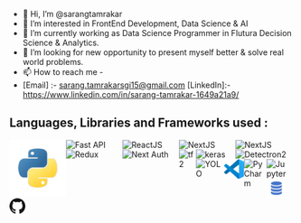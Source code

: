- 👋 Hi, I’m @sarangtamrakar
- 👀 I’m interested in FrontEnd Development,  Data Science & AI
- 🌱 I’m currently working as Data Science Programmer in Flutura Decision Science & Analytics.
- 💞️ I’m looking for new opportunity to present myself better & solve real world problems.
- 📫 How to reach me -
- [Email] :- sarang.tamrakarsgi15@gmail.com [LinkedIn]:- https://www.linkedin.com/in/sarang-tamrakar-1649a21a9/

## Languages, Libraries and Frameworks used :
<img align="left" alt="Python3" width="100px" src="https://raw.githubusercontent.com/github/explore/80688e429a7d4ef2fca1e82350fe8e3517d3494d/topics/python/python.png" />
<img align="left" alt="Fast API" width="100px" src="https://i.imgur.com/p0Nufjn.jpg" />
<img align="left" alt="ReactJS" width="100px" src="https://www.mobinius.com/wp-content/uploads/2020/02/reactjs-2.png" />
<img align="left" alt="NextJS" width="100px" src="https://images.ctfassets.net/23aumh6u8s0i/c04wENP3FnbevwdWzrePs/1e2739fa6d0aa5192cf89599e009da4e/nextjs" />
<img align="left" alt="NextJS" width="100px" src="https://d3njjcbhbojbot.cloudfront.net/api/utilities/v1/imageproxy/https://coursera-course-photos.s3.amazonaws.com/83/e258e0532611e5a5072321239ff4d4/jhep-coursera-course4.png?auto=format%2Ccompress&dpr=1" />

<img align="left" alt="Redux" width="100px" src="https://d4jyn86spyrm8.cloudfront.net/redux.png" />

<img align="left" alt="Next Auth" width="100px" src="https://res.cloudinary.com/practicaldev/image/fetch/s--TpDTGYw5--/c_imagga_scale,f_auto,fl_progressive,h_900,q_auto,w_1600/https://dev-to-uploads.s3.amazonaws.com/uploads/articles/yuxiptjqj8pa4bvyffym.png" />




<img align="left" alt="tf2" width="30px" src="https://avatars.githubusercontent.com/u/15658638?s=200&v=4"/>
<img align="left" alt="keras" width="70px" src="https://camo.githubusercontent.com/906e661107a3bc03104ca5d88336d1f4b0e80fdcac65efaf7904041d371c747f/68747470733a2f2f73332e616d617a6f6e6177732e636f6d2f6b657261732e696f2f696d672f6b657261732d6c6f676f2d323031382d6c617267652d313230302e706e67"/>
<img align="left" alt="Detectron2" width="100px" src="https://encrypted-tbn0.gstatic.com/images?q=tbn:ANd9GcRM2RwKXC2YkEVLDshDBGhnhuzmlg3EkhOwg2dc2I3ScLJJdV2fzrJiZ4XqKcTeiSNngYY&usqp=CAU" />
<img align="left" alt="YOLO" width="50px" src="https://i.pinimg.com/originals/c8/4c/d6/c84cd6231804a0759dce57bce4bef01a.png" />
<img align="left" alt="Visual Studio Code" width="35px" src="https://raw.githubusercontent.com/github/explore/80688e429a7d4ef2fca1e82350fe8e3517d3494d/topics/visual-studio-code/visual-studio-code.png"/>
<img align="left" alt="PyCharm" width="40px" src="https://external-preview.redd.it/68RuLLrsBdxbVJLxm3py3YoK6zX0aPIv3qttEhkb0_4.jpg?auto=webp&s=e2c12b1dc5be819f2f076f46454912a3c4bc3f2d"/>
<img align="left" alt="Jupyter" width="40px" src="https://avatars1.githubusercontent.com/u/25869250?s=200&v=4" />
<img align="left" alt="SQL" width="35px" src="https://raw.githubusercontent.com/github/explore/80688e429a7d4ef2fca1e82350fe8e3517d3494d/topics/sql/sql.png" />
<img align="left" alt="GitHub" width="28px" src="https://raw.githubusercontent.com/github/explore/78df643247d429f6cc873026c0622819ad797942/topics/github/github.png" />




<br />
<br />

<!---
sarangtamrakar/sarangtamrakar is a ✨ special ✨ repository because its `README.md` (this file) appears on your GitHub profile.
You can click the Preview link to take a look at your changes.
--->
